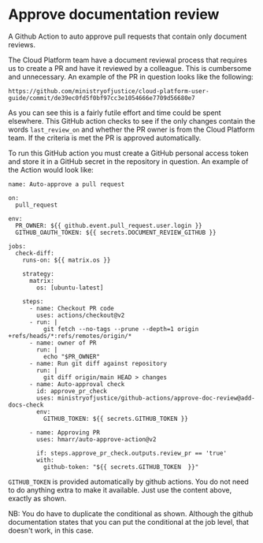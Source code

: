 # Approve documentation review

A Github Action to auto approve pull requests that contain only document
reviews.

The Cloud Platform team have a document reviewal process that requires
us to create a PR and have it reviewed by a colleague. This is cumbersome 
and unnecessary. An example of the PR in question looks like the following:

```
https://github.com/ministryofjustice/cloud-platform-user-guide/commit/de39ec0fd5f0bf97cc3e1054666e7709d56680e7
```

As you can see this is a fairly futile effort and time could be spent elsewhere.
This GitHub action checks to see if the only changes contain the words `last_review_on`
and whether the PR owner is from the Cloud Platform team. If the criteria is met the PR
is approved automatically.

To run this GitHub action you must create a GitHub personal access token and store it in a GitHub secret
in the repository in question. An example of the Action would look like:

```
name: Auto-approve a pull request

on:
  pull_request

env:
  PR_OWNER: ${{ github.event.pull_request.user.login }}
  GITHUB_OAUTH_TOKEN: ${{ secrets.DOCUMENT_REVIEW_GITHUB }}

jobs:
  check-diff:
    runs-on: ${{ matrix.os }}

    strategy:
      matrix:
        os: [ubuntu-latest]

    steps:
      - name: Checkout PR code
        uses: actions/checkout@v2
      - run: |
          git fetch --no-tags --prune --depth=1 origin +refs/heads/*:refs/remotes/origin/*
      - name: owner of PR
        run: |
          echo "$PR_OWNER"
      - name: Run git diff against repository
        run: |
          git diff origin/main HEAD > changes
      - name: Auto-approval check
        id: approve_pr_check
        uses: ministryofjustice/github-actions/approve-doc-review@add-docs-check
        env:
          GITHUB_TOKEN: ${{ secrets.GITHUB_TOKEN }}

      - name: Approving PR
        uses: hmarr/auto-approve-action@v2

        if: steps.approve_pr_check.outputs.review_pr == 'true'
        with:
          github-token: "${{ secrets.GITHUB_TOKEN  }}"
```

`GITHUB_TOKEN` is provided automatically by github actions. You do
not need to do anything extra to make it available. Just use the
content above, exactly as shown.

NB: You do have to duplicate the conditional as shown. Although the
github documentation states that you can put the conditional at the
job level, that doesn't work, in this case.
